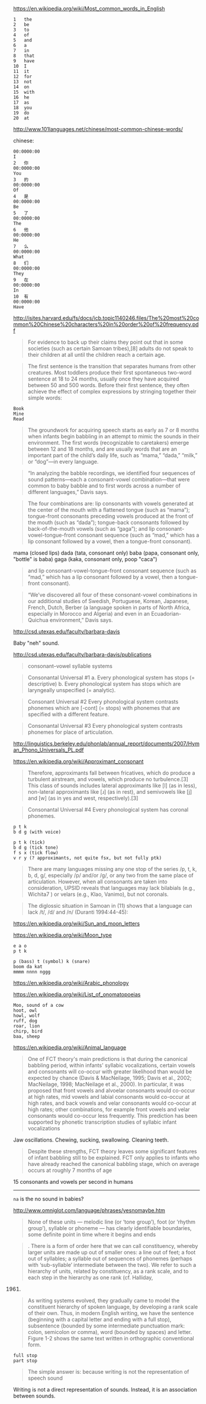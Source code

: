 
https://en.wikipedia.org/wiki/Most_common_words_in_English

```
1	the
2	be
3	to
4	of
5	and
6	a
7	in
8	that
9	have
10	I
11	it
12	for
13	not
14	on
15	with
16	he
17	as
18	you
19	do
20	at
```

http://www.101languages.net/chinese/most-common-chinese-words/

chinese:
```
00:0000:00
I
2	你
00:0000:00
You
3	的
00:0000:00
Of
4	是
00:0000:00
Be
5	了
00:0000:00
The
6	他
00:0000:00
He
7	么
00:0000:00
What
8	们
00:0000:00
They
9	在
00:0000:00
In
10	有
00:0000:00
Have
```

http://isites.harvard.edu/fs/docs/icb.topic1140246.files/The%20most%20common%20Chinese%20characters%20in%20order%20of%20frequency.pdf

>  For evidence to back up their claims they point out that in some societies (such as certain Samoan tribes),[8] adults do not speak to their children at all until the children reach a certain age.

> The first sentence is the transition that separates humans from other creatures. Most toddlers produce their first spontaneous two-word sentence at 18 to 24 months, usually once they have acquired between 50 and 500 words. Before their first sentence, they often achieve the effect of complex expressions by stringing together their simple words:

```
Book
Mine
Read
```

> The groundwork for acquiring speech starts as early as 7 or 8 months when infants begin babbling in an attempt to mimic the sounds in their environment. The first words (recognizable to caretakers) emerge between 12 and 18 months, and are usually words that are an important part of the child’s daily life, such as “mama,” “dada,” “milk,” or “dog”—in every language.

> “In analyzing the babble recordings, we identified four sequences of sound patterns—each a consonant-vowel combination—that were common to baby babble and to first words across a number of different languages,” Davis says.

> The four combinations are: lip consonants with vowels generated at the center of the mouth with a flattened tongue (such as “mama”); tongue-front consonants preceding vowels produced at the front of the mouth (such as “dada”); tongue-back consonants followed by back-of-the-mouth vowels (such as “gaga”); and lip consonant-vowel-tongue-front consonant sequence (such as “mad,” which has a lip consonant followed by a vowel, then a tongue-front consonant).

mama (closed lips)
dada (tata, consonant only)
baba (papa, consonant only, "bottle" is baba)
gaga (kaka, consonant only, poop "caca")

> and lip consonant-vowel-tongue-front consonant sequence (such as “mad,” which has a lip consonant followed by a vowel, then a tongue-front consonant).

> “We’ve discovered all four of these consonant-vowel combinations in our additional studies of Swedish, Portuguese, Korean, Japanese, French, Dutch, Berber (a language spoken in parts of North Africa, especially in Morocco and Algeria) and even in an Ecuadorian-Quichua environment,” Davis says.

http://csd.utexas.edu/faculty/barbara-davis

Baby "neh" sound.

http://csd.utexas.edu/faculty/barbara-davis/publications

>  consonant–vowel syllable systems

> Consonantal Universal #1
a. Every phonological system has stops (= descriptive)
b. Every phonological system has stops which are laryngeally unspecified (= analytic).

> Consonant Universal #2
Every phonological system contrasts phonemes which are [-cont] (= stops) with phonemes
that are specified with a different feature.

> Consonantal Universal #3
Every phonological system contrasts phonemes for place of articulation.

http://linguistics.berkeley.edu/phonlab/annual_report/documents/2007/Hyman_Phono_Universals_PL.pdf

https://en.wikipedia.org/wiki/Approximant_consonant

> Therefore, approximants fall between fricatives, which do produce a turbulent airstream, and vowels, which produce no turbulence.[3] This class of sounds includes lateral approximants like [l] (as in less), non-lateral approximants like [ɹ] (as in rest), and semivowels like [j] and [w] (as in yes and west, respectively).[3]

> Consonantal Universal #4
Every phonological system has coronal phonemes.

```
p t k
b d g (with voice)
```

```
p t k (tick)
b d g (tick tone)
f s x (tick flow)
v r y (? approximants, not quite fsx, but not fully ptk)
```

> There are many languages missing any one stop of the series /p, t, k, b, d,
g/, especially /p/ and/or /g/, or any two from the same place of articulation. However, when all
consonants are taken into consideration, UPSID reveals that languages may lack bilabials (e.g.,
Wichita7
) or velars (e.g., Klao, Vanimo), but not coronals.

>  The diglossic situation in Samoan in
(11) shows that a language can lack /t/, /d/ and /n/ (Duranti 1994:44-45):

https://en.wikipedia.org/wiki/Sun_and_moon_letters

https://en.wikipedia.org/wiki/Moon_type

```
e a o
p t k
```

```
p (bass) t (symbol) k (snare)
boom da kat
mmmm nnnn nggg
```

https://en.wikipedia.org/wiki/Arabic_phonology

https://en.wikipedia.org/wiki/List_of_onomatopoeias

```
Moo, sound of a cow
hoot, owl
howl, wolf
ruff, dog
roar, lion
chirp, bird
baa, sheep
```

https://en.wikipedia.org/wiki/Animal_language

> One of FCT theory's main predictions is that during the canonical babbling period, within infants' syllabic vocalizations, certain
vowels and consonants will co-occur with greater likelihood than would be expected by chance (Davis & MacNeilage, 1995; Davis
et al., 2002; MacNeilage, 1998; MacNeilage et al., 2000). In particular, it was proposed that front vowels and alvoelar consonants
would co-occur at high rates, mid vowels and labial consonants would co-occur at high rates, and back vowels and velar consonants
would co-occur at high rates; other combinations, for example front vowels and velar consonants would co-occur less frequently. This
prediction has been supported by phonetic transcription studies of syllabic infant vocalizations

Jaw oscillations. Chewing, sucking, swallowing. Cleaning teeth.

> Despite these strengths, FCT theory leaves some significant features of infant babbling still to be explained. FCT only applies to
infants who have already reached the canonical babbling stage, which on average occurs at roughly 7 months of age

15 consonants and vowels per second in humans

---

`na` is the no sound in babies?

http://www.omniglot.com/language/phrases/yesnomaybe.htm

> None of these units — melodic line (or ‘tone group’), foot (or ‘rhythm
group’), syllable or phoneme — has clearly identifiable boundaries, some definite point in
time where it begins and ends

> . There is a form of order here that we can call constituency,
whereby larger units are made up out of smaller ones: a line out of feet; a foot out of
syllables; a syllable out of sequences of phonemes (perhaps with ‘sub-syllable’
intermediate between the two). We refer to such a hierarchy of units, related by
constituency, as a rank scale, and to each step in the hierarchy as one rank (cf. Halliday,
1961)

> As writing systems evolved, they gradually came to model the constituent hierarchy of
spoken language, by developing a rank scale of their own. Thus, in modern English writing,
we have the sentence (beginning with a capital letter and ending with a full stop), subsentence
(bounded by some intermediate punctuation mark: colon, semicolon or comma),
word (bounded by spaces) and letter. Figure 1-2 shows the same text written in
orthographic conventional form.

```
full stop
part stop
```

> The simple answer is: because writing is not the representation of speech sound

Writing is not a direct representation of sounds. Instead, it is an association between sounds.
